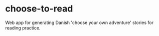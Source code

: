 # choose-to-read
Web app for generating Danish  'choose your own adventure' stories for reading practice. 
